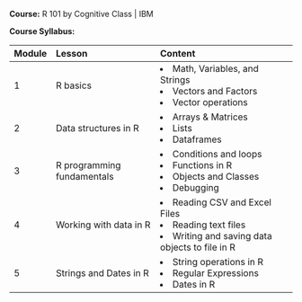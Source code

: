 **Course:** R 101
by Cognitive Class | IBM

**Course Syllabus:**

Module | Lesson| Content
:------|:------|:-------
1 | R basics  | <li>Math, Variables, and Strings</li> <li>Vectors and Factors</li> <li>Vector operations</li>
2 | Data structures in R  | <li>Arrays & Matrices</li> <li>Lists</li> <li>Dataframes</li>
3 | R programming fundamentals  | <li>Conditions and loops</li> <li>Functions in R</li> <li>Objects and Classes</li> <li>Debugging</li>
4 | Working with data in R  | <li>Reading CSV and Excel Files</li> <li>Reading text files</li> <li>Writing and saving data objects to file in R</li>
5 | Strings and Dates in R  | <li>String operations in R</li> <li>Regular Expressions</li> <li>Dates in R</li>
